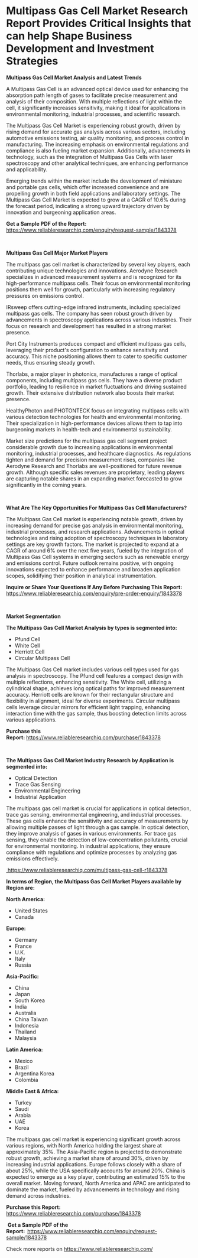 <p><h1>Multipass Gas Cell Market Research Report Provides Critical Insights that can help Shape Business Development and Investment Strategies</h1></p><p><strong>Multipass Gas Cell Market Analysis and Latest Trends</strong></p>
<p><p>A Multipass Gas Cell is an advanced optical device used for enhancing the absorption path length of gases to facilitate precise measurement and analysis of their composition. With multiple reflections of light within the cell, it significantly increases sensitivity, making it ideal for applications in environmental monitoring, industrial processes, and scientific research.</p><p>The Multipass Gas Cell Market is experiencing robust growth, driven by rising demand for accurate gas analysis across various sectors, including automotive emissions testing, air quality monitoring, and process control in manufacturing. The increasing emphasis on environmental regulations and compliance is also fueling market expansion. Additionally, advancements in technology, such as the integration of Multipass Gas Cells with laser spectroscopy and other analytical techniques, are enhancing performance and applicability.</p><p>Emerging trends within the market include the development of miniature and portable gas cells, which offer increased convenience and are propelling growth in both field applications and laboratory settings. The Multipass Gas Cell Market is expected to grow at a CAGR of 10.6% during the forecast period, indicating a strong upward trajectory driven by innovation and burgeoning application areas. </p></p>
<p><strong>Get a Sample PDF of the Report:&nbsp;</strong> <a href="https://www.reliableresearchiq.com/enquiry/request-sample/1843378?utm_campaign=2336&utm_medium=2&utm_source=Github&utm_content=ia&utm_term=06042025&utm_id=multipass-gas-cell">https://www.reliableresearchiq.com/enquiry/request-sample/1843378</a></p>
<p>&nbsp;</p>
<p><strong>Multipass Gas Cell Major Market Players</strong></p>
<p><p>The multipass gas cell market is characterized by several key players, each contributing unique technologies and innovations. Aerodyne Research specializes in advanced measurement systems and is recognized for its high-performance multipass cells. Their focus on environmental monitoring positions them well for growth, particularly with increasing regulatory pressures on emissions control.</p><p>IRsweep offers cutting-edge infrared instruments, including specialized multipass gas cells. The company has seen robust growth driven by advancements in spectroscopy applications across various industries. Their focus on research and development has resulted in a strong market presence.</p><p>Port City Instruments produces compact and efficient multipass gas cells, leveraging their product's configuration to enhance sensitivity and accuracy. This niche positioning allows them to cater to specific customer needs, thus ensuring steady growth.</p><p>Thorlabs, a major player in photonics, manufactures a range of optical components, including multipass gas cells. They have a diverse product portfolio, leading to resilience in market fluctuations and driving sustained growth. Their extensive distribution network also boosts their market presence.</p><p>HealthyPhoton and PHOTONTECK focus on integrating multipass cells with various detection technologies for health and environmental monitoring. Their specialization in high-performance devices allows them to tap into burgeoning markets in health-tech and environmental sustainability.</p><p>Market size predictions for the multipass gas cell segment project considerable growth due to increasing applications in environmental monitoring, industrial processes, and healthcare diagnostics. As regulations tighten and demand for precision measurement rises, companies like Aerodyne Research and Thorlabs are well-positioned for future revenue growth. Although specific sales revenues are proprietary, leading players are capturing notable shares in an expanding market forecasted to grow significantly in the coming years.</p></p>
<p>&nbsp;</p>
<p><strong>What Are The Key Opportunities For Multipass Gas Cell Manufacturers?</strong></p>
<p><p>The Multipass Gas Cell market is experiencing notable growth, driven by increasing demand for precise gas analysis in environmental monitoring, industrial processes, and research applications. Advancements in optical technologies and rising adoption of spectroscopy techniques in laboratory settings are key growth factors. The market is projected to expand at a CAGR of around 6% over the next five years, fueled by the integration of Multipass Gas Cell systems in emerging sectors such as renewable energy and emissions control. Future outlook remains positive, with ongoing innovations expected to enhance performance and broaden application scopes, solidifying their position in analytical instrumentation.</p></p>
<p><strong>Inquire or Share Your Questions If Any Before Purchasing This Report:</strong> <a href="https://www.reliableresearchiq.com/enquiry/pre-order-enquiry/1843378?utm_campaign=2336&utm_medium=2&utm_source=Github&utm_content=ia&utm_term=06042025&utm_id=multipass-gas-cell">https://www.reliableresearchiq.com/enquiry/pre-order-enquiry/1843378</a></p>
<p>&nbsp;</p>
<p><strong>Market Segmentation</strong></p>
<p><strong>The Multipass Gas Cell Market Analysis by types is segmented into:</strong></p>
<p><ul><li>Pfund Cell</li><li>White Cell</li><li>Herriott Cell</li><li>Circular Multipass Cell</li></ul></p>
<p><p>The Multipass Gas Cell market includes various cell types used for gas analysis in spectroscopy. The Pfund cell features a compact design with multiple reflections, enhancing sensitivity. The White cell, utilizing a cylindrical shape, achieves long optical paths for improved measurement accuracy. Herriott cells are known for their rectangular structure and flexibility in alignment, ideal for diverse experiments. Circular multipass cells leverage circular mirrors for efficient light trapping, enhancing interaction time with the gas sample, thus boosting detection limits across various applications.</p></p>
<p><strong>Purchase this Report:&nbsp;</strong><a href="https://www.reliableresearchiq.com/purchase/1843378?utm_campaign=2336&utm_medium=2&utm_source=Github&utm_content=ia&utm_term=06042025&utm_id=multipass-gas-cell">https://www.reliableresearchiq.com/purchase/1843378</a></p>
<p>&nbsp;</p>
<p><strong>The Multipass Gas Cell Market Industry Research by Application is segmented into:</strong></p>
<p><ul><li>Optical Detection</li><li>Trace Gas Sensing</li><li>Environmental Engineering</li><li>Industrial Application</li></ul></p>
<p><p>The multipass gas cell market is crucial for applications in optical detection, trace gas sensing, environmental engineering, and industrial processes. These gas cells enhance the sensitivity and accuracy of measurements by allowing multiple passes of light through a gas sample. In optical detection, they improve analysis of gases in various environments. For trace gas sensing, they enable the detection of low-concentration pollutants, crucial for environmental monitoring. In industrial applications, they ensure compliance with regulations and optimize processes by analyzing gas emissions effectively.</p></p>
<p><a href="https://www.reliableresearchiq.com/multipass-gas-cell-r1843378?utm_campaign=2336&utm_medium=2&utm_source=Github&utm_content=ia&utm_term=06042025&utm_id=multipass-gas-cell">&nbsp;https://www.reliableresearchiq.com/multipass-gas-cell-r1843378</a></p>
<p><strong>In terms of Region, the Multipass Gas Cell Market Players available by Region are:</strong></p>
<p>
    <p> <strong> North America: </strong>
        <ul>
            <li>United States</li>
            <li>Canada</li>
        </ul>
        </p> 
    <p> <strong> Europe: </strong>
        <ul>
            <li>Germany</li>
            <li>France</li>
            <li>U.K.</li>
            <li>Italy</li>
            <li>Russia</li>
        </ul>
        </p> 
    <p> <strong> Asia-Pacific: </strong>
        <ul>
            <li>China</li>
            <li>Japan</li>
            <li>South Korea</li>
            <li>India</li>
            <li>Australia</li>
            <li>China Taiwan</li>
            <li>Indonesia</li>
            <li>Thailand</li>
            <li>Malaysia</li>
        </ul>
        </p> 
    <p> <strong> Latin America: </strong>
        <ul>
            <li>Mexico</li>
            <li>Brazil</li>
            <li>Argentina Korea</li>
            <li>Colombia</li>
        </ul>
        </p> 
    <p> <strong> Middle East & Africa: </strong>
        <ul>
            <li>Turkey</li>
            <li>Saudi</li>
            <li>Arabia</li>
            <li>UAE</li>
            <li>Korea</li>
        </ul>
    </p>
    </p>
<p><p>The multipass gas cell market is experiencing significant growth across various regions, with North America holding the largest share at approximately 35%. The Asia-Pacific region is projected to demonstrate robust growth, achieving a market share of around 30%, driven by increasing industrial applications. Europe follows closely with a share of about 25%, while the USA specifically accounts for around 20%. China is expected to emerge as a key player, contributing an estimated 15% to the overall market. Moving forward, North America and APAC are anticipated to dominate the market, fueled by advancements in technology and rising demand across industries.</p></p>
<p><strong>Purchase this Report: </strong><a href="https://www.reliableresearchiq.com/purchase/1843378?utm_campaign=2336&utm_medium=2&utm_source=Github&utm_content=ia&utm_term=06042025&utm_id=multipass-gas-cell">https://www.reliableresearchiq.com/purchase/1843378</a></p>
<p>&nbsp;<strong>Get a Sample PDF of the Report:&nbsp;&nbsp;</strong><a href="https://www.reliableresearchiq.com/enquiry/request-sample/1843378?utm_campaign=2336&utm_medium=2&utm_source=Github&utm_content=ia&utm_term=06042025&utm_id=multipass-gas-cell">https://www.reliableresearchiq.com/enquiry/request-sample/1843378</a></p>
<p><strong></strong></p>
<p>Check more reports on <a href="https://www.reliableresearchiq.com/?utm_campaign=2336&utm_medium=2&utm_source=Github&utm_content=ia&utm_term=06042025&utm_id=multipass-gas-cell">https://www.reliableresearchiq.com/</a></p>